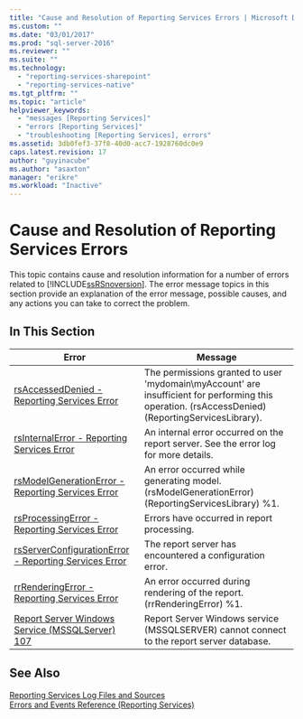 ```yaml
---
title: "Cause and Resolution of Reporting Services Errors | Microsoft Docs"
ms.custom: ""
ms.date: "03/01/2017"
ms.prod: "sql-server-2016"
ms.reviewer: ""
ms.suite: ""
ms.technology: 
  - "reporting-services-sharepoint"
  - "reporting-services-native"
ms.tgt_pltfrm: ""
ms.topic: "article"
helpviewer_keywords: 
  - "messages [Reporting Services]"
  - "errors [Reporting Services]"
  - "troubleshooting [Reporting Services], errors"
ms.assetid: 3db0fef3-37f8-40d0-acc7-1928760dc0e9
caps.latest.revision: 17
author: "guyinacube"
ms.author: "asaxton"
manager: "erikre"
ms.workload: "Inactive"
---
```

# Cause and Resolution of Reporting Services Errors
  This topic contains cause and resolution information for a number of errors related to [!INCLUDE[ssRSnoversion](../../includes/ssrsnoversion-md.md)]. The error message topics in this section provide an explanation of the error message, possible causes, and any actions you can take to correct the problem.  
  
## In This Section  
  
|Error|Message|  
|-----------|-------------|  
|[rsAccessedDenied - Reporting Services Error](../../reporting-services/troubleshooting/rsaccesseddenied-reporting-services-error.md)|The permissions granted to user 'mydomain\myAccount' are insufficient for performing this operation. (rsAccessDenied) (ReportingServicesLibrary).|  
|[rsInternalError - Reporting Services Error](../../reporting-services/troubleshooting/rsinternalerror-reporting-services-error.md)|An internal error occurred on the report server. See the error log for more details.|  
|[rsModelGenerationError - Reporting Services Error](../../reporting-services/troubleshooting/rsmodelgenerationerror-reporting-services-error.md)|An error occurred while generating model. (rsModelGenerationError) (ReportingServicesLibrary) %1.|  
|[rsProcessingError - Reporting Services Error](../../reporting-services/troubleshooting/rsprocessingerror-reporting-services-error.md)|Errors have occurred in report processing.|  
|[rsServerConfigurationError - Reporting Services Error](../../reporting-services/troubleshooting/rsserverconfigurationerror-reporting-services-error.md)|The report server has encountered a configuration error.|  
|[rrRenderingError - Reporting Services Error](../../reporting-services/troubleshooting/rrrenderingerror-reporting-services-error.md)|An error occurred during rendering of the report. (rrRenderingError) %1.|  
|[Report Server Windows Service &#40;MSSQLServer&#41; 107](../../reporting-services/troubleshooting/report-server-windows-service-mssqlserver-107.md)|Report Server Windows service (MSSQLSERVER) cannot connect to the report server database.|  
  
## See Also  
 [Reporting Services Log Files and Sources](../../reporting-services/report-server/reporting-services-log-files-and-sources.md)   
 [Errors and Events Reference &#40;Reporting Services&#41;](../../reporting-services/troubleshooting/errors-and-events-reference-reporting-services.md)  
  
  
